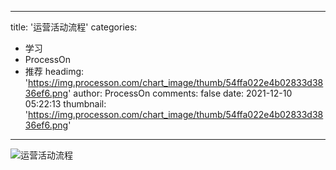 
---
title: '运营活动流程'
categories: 
 - 学习
 - ProcessOn
 - 推荐
headimg: 'https://img.processon.com/chart_image/thumb/54ffa022e4b02833d3836ef6.png'
author: ProcessOn
comments: false
date: 2021-12-10 05:22:13
thumbnail: 'https://img.processon.com/chart_image/thumb/54ffa022e4b02833d3836ef6.png'
---

<div>   
<img class="thumb" alt="运营活动流程" src="https://img.processon.com/chart_image/thumb/54ffa022e4b02833d3836ef6.png" referrerpolicy="no-referrer">
<p></p>  
</div>
            